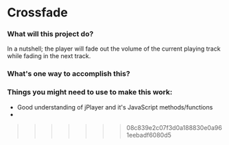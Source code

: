 # Crossfade #

### What will this project do? ###
In a nutshell; the player will fade out the volume of the current playing track while fading in the next track.

### What's one way to accomplish this? ###


### Things you might need to use to make this work: ###
* Good understanding of jPlayer and it's JavaScript methods/functions
* 
>>>>>>> 08c839e2c07f3d0a188830e0a961eebadf6080d5
